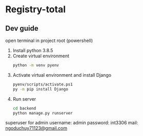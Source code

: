 # Registry-total

Dev guide
---------
open terminal in project root (powershell)
1. Install python 3.8.5
2. Create virtual environment
    ```bash
    python -m venv pyenv
    ```
3. Activate virtual environment and install Django
    ```bash
    pyenv/scripts/activate.ps1
    py -m pip install Django
    ```
4. Run server
    ```bash
    cd backend
    python manage.py runserver
    ```
superuser for admin
    username: admin
    password: int3306
    mail: ngoduchuy71123@gmail.com